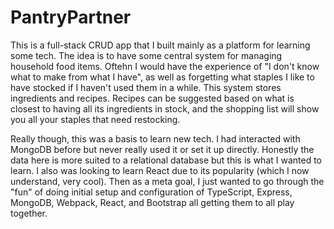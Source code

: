 # PantryPartner
This is a full-stack CRUD app that I built mainly as a platform for learning some tech. The idea is to have some central system for managing household food items.
Oftehn I would have the experience of "I don't know what to make from what I have", as well as forgetting what staples I like to have stocked if I haven't used them in a while.
This system stores ingredients and recipes.
Recipes can be suggested based on what is closest to having all its ingredients in stock, and the shopping list will show you all your staples that need restocking.

Really though, this was a basis to learn new tech. I had interacted with MongoDB before but never really used it or set it up directly. 
Honestly the data here is more suited to a relational database but this is what I wanted to learn.
I also was looking to learn React due to its popularity (which I now understand, very cool).
Then as a meta goal, I just wanted to go through the "fun" of doing initial setup and configuration of TypeScript, Express, MongoDB, Webpack, React, and Bootstrap all getting them to all play together.
